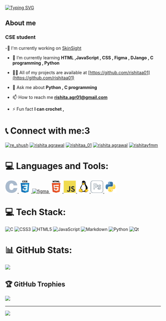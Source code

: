 [![Typing SVG](https://readme-typing-svg.demolab.com?font=Fira+Code&duration=4998&pause=900&color=2E5374&background=33FF7100&vCenter=true&width=435&lines=Hello+I+am+Rishita+Agrawal)](https://git.io/typing-svg)

## About me

<h3 align="left">CSE student</h3>

-🔭 I'm currently working on [SkinSight](https://github.com/RAGHUTTAMA-DEV/SkinSight) 

- 🌱 I’m currently learning **HTML ,JavaScript , CSS , Figma , DJango , C programming , Python**

- 👨‍💻 All of my projects are available at [https://github.com/rishitaa01](https://github.com/rishitaa01)

- 💬 Ask me about **Python , C programming**

- 📫 How to reach me **rishita.agr01@gmail.com**

- ⚡ Fun fact **I can crochet ,**

# 📞 Connect with me:3
<p align="left">
<a href="https://twitter.com/re_shush" target="blank"><img align="center" src="https://raw.githubusercontent.com/rahuldkjain/github-profile-readme-generator/master/src/images/icons/Social/twitter.svg" alt="re_shush" height="30" width="40" /></a>
<a href="https://linkedin.com/in/rishita agrawal" target="blank"><img align="center" src="https://raw.githubusercontent.com/rahuldkjain/github-profile-readme-generator/master/src/images/icons/Social/linked-in-alt.svg" alt="rishita agrawal" height="30" width="40" /></a>
<a href="https://instagram.com/rishitaa_01" target="blank"><img align="center" src="https://raw.githubusercontent.com/rahuldkjain/github-profile-readme-generator/master/src/images/icons/Social/instagram.svg" alt="rishitaa_01" height="30" width="40" /></a>
<a href="https://www.leetcode.com/rishita agrawal" target="blank"><img align="center" src="https://raw.githubusercontent.com/rahuldkjain/github-profile-readme-generator/master/src/images/icons/Social/leet-code.svg" alt="rishita agrawal" height="30" width="40" /></a>
<a href="https://auth.geeksforgeeks.org/user/rishitayfmm" target="blank"><img align="center" src="https://raw.githubusercontent.com/rahuldkjain/github-profile-readme-generator/master/src/images/icons/Social/geeks-for-geeks.svg" alt="rishitayfmm" height="30" width="40" /></a>
</p>

# 💻 Languages and Tools:
<p align="left"> <a href="https://www.cprogramming.com/" target="_blank" rel="noreferrer"> <img src="https://raw.githubusercontent.com/devicons/devicon/master/icons/c/c-original.svg" alt="c" width="40" height="40"/> </a> <a href="https://www.w3schools.com/css/" target="_blank" rel="noreferrer"> <img src="https://raw.githubusercontent.com/devicons/devicon/master/icons/css3/css3-original-wordmark.svg" alt="css3" width="40" height="40"/> </a> <a href="https://www.figma.com/" target="_blank" rel="noreferrer"> <img src="https://www.vectorlogo.zone/logos/figma/figma-icon.svg" alt="figma" width="40" height="40"/> </a> <a href="https://www.w3.org/html/" target="_blank" rel="noreferrer"> <img src="https://raw.githubusercontent.com/devicons/devicon/master/icons/html5/html5-original-wordmark.svg" alt="html5" width="40" height="40"/> </a> <a href="https://developer.mozilla.org/en-US/docs/Web/JavaScript" target="_blank" rel="noreferrer"> <img src="https://raw.githubusercontent.com/devicons/devicon/master/icons/javascript/javascript-original.svg" alt="javascript" width="40" height="40"/> </a> <a href="https://www.linux.org/" target="_blank" rel="noreferrer"> <img src="https://raw.githubusercontent.com/devicons/devicon/master/icons/linux/linux-original.svg" alt="linux" width="40" height="40"/> </a> <a href="https://www.photoshop.com/en" target="_blank" rel="noreferrer"> <img src="https://raw.githubusercontent.com/devicons/devicon/master/icons/photoshop/photoshop-line.svg" alt="photoshop" width="40" height="40"/> </a> <a href="https://www.python.org" target="_blank" rel="noreferrer"> <img src="https://raw.githubusercontent.com/devicons/devicon/master/icons/python/python-original.svg" alt="python" width="40" height="40"/> </a> </p>

# 💻 Tech Stack:
![C](https://img.shields.io/badge/c-%2300599C.svg?style=flat&logo=c&logoColor=white) ![CSS3](https://img.shields.io/badge/css3-%231572B6.svg?style=flat&logo=css3&logoColor=white) ![HTML5](https://img.shields.io/badge/html5-%23E34F26.svg?style=flat&logo=html5&logoColor=white) ![JavaScript](https://img.shields.io/badge/javascript-%23323330.svg?style=flat&logo=javascript&logoColor=%23F7DF1E) ![Markdown](https://img.shields.io/badge/markdown-%23000000.svg?style=flat&logo=markdown&logoColor=white) ![Python](https://img.shields.io/badge/python-3670A0?style=flat&logo=python&logoColor=ffdd54) ![Qt](https://img.shields.io/badge/Qt-%23217346.svg?style=flat&logo=Qt&logoColor=white)

# 📊 GitHub Stats:

![](https://github-readme-stats.vercel.app/api?username=rishitaa01&theme=blue_navy&hide_border=true&include_all_commits=true&count_private=false)<br/>


## 🏆 GitHub Trophies
![](https://github-profile-trophy.vercel.app/?username=rishitaa01&theme=tokyonight&no-frame=true&no-bg=false&margin-w=4)

---
[![](https://visitcount.itsvg.in/api?id=rishitaa01&icon=9&color=6)](https://visitcount.itsvg.in)

<!-- Proudly created with GPRM ( https://gprm.itsvg.in ) -->
